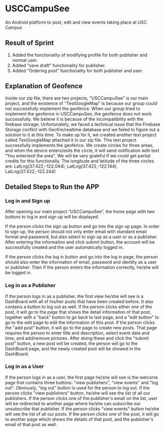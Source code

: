 # USCCampuSee
  An Android platform to post, edit and view events taking place at USC Campus
## Result of Sprint
  1. Added the functionality of modifying profile for both publisher and normal user.<br/>
  2. Added "save draft" functionality for publisher.<br/>
  3. Added "Ordering post" functionality for both publisher and user.

## Explanation of Geofence
  Inside our zip file, there are two projects, “USCCampuSee” is our main project, and the existence of “TestGoogleMap” is because our group could not successfully implement the geofence. 
  When our group tried to implement the geofence in USCCampuSee, the geofence does not work successfully. We believe it is because of the incompatibility with the firebase storage. Unfortunately, we faced a technical issue that the Firebase Storage conflict with Geofire/realtime database and we failed to figure out a solution to it at this time. To make up for it, we created another text project called TestGoogleMap attached it in our zip file. This text project successfully implements the geofence. We create circles for three areas, and when the device enters/exits the circle, it will send notification with text "You enter/exit the area". We will be very grateful if we could get partial credits for this functionally.
  The longitude and latitude of the three circles are: LatLng(37.422,-122.044), LatLng(37.422,-122.144), LatLng(37.422,-122.244)

## Detailed Steps to Run the APP
  ### Log in and Sign up
  After opening our main project “USCCampuSee”, the home page with two buttons to log in and sign up will be displayed. 
  
  If the person clicks the sign up button and go into the sign up page. In order to sign up, the person should not only enter email with standard email format and password, but also select to sign up as a user or as a publisher. After entering the information and click submit button, the account will be successfully created and the user automatically logged in.
  
  If the person clicks the log in button and go into the log in page, the person should also enter the information of email, password and identity as a user or publisher. Then if the person enters the information correctly, he/she will be logged in.
  
  ### Log in as a Publisher
  If the person logs in as a publisher, the first view he/she will see is a DashBoard with all of his/her posts that have been created before. It also contains a button to log out as well. 
  If the person clicks either one of the post, it will go to the page that shows the detail information of that post, together with a "back" button to go back to last page, and a "edit button" to go to the edit page to edit the information of this post.
  If the person clicks the "add post" button, it will go to the page to create new posts. That page requires the person to enter title and description, select event data and time, and add/remove pictures. After doing these and click the "submit post" button, a new post will be created, the person will go to the DashBoard page, and the newly created post will be  showed in the DashBoard.
  
  ### Log in as a User
 If the person logs in as a user, the first page he/she will see is the welcome page that contains three buttons: "view publishers", "view events" and "log out". Obviously, "log out" button is used for the person to log out.
 If the person clicks "view publishers" button, he/she will see the list of all our publishers. If the person clicks one of the publisher's email on the list, user will be redirected to another page where he/she can subscribe our unsubscribe that publisher.
 If the person clicks "view events" button he/she will see the list of all our posts. If the person clicks one of the post, it will go to another page which shows the details of that post, and the publisher's email of that post as well.
